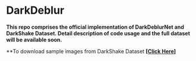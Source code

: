 # DarkDeblur

**This repo comprises the official implementation of DarkDeblurNet and DarkShake Dataset. Detail description of code usage and the full dataset will be available soon.**

**To download sample images from DarkShake Dataset  **[[Click Here](https://drive.google.com/file/d/1QslN1RknZAm83ICoHvHmfapUD69a-2ez/view?usp=sharing)]**
